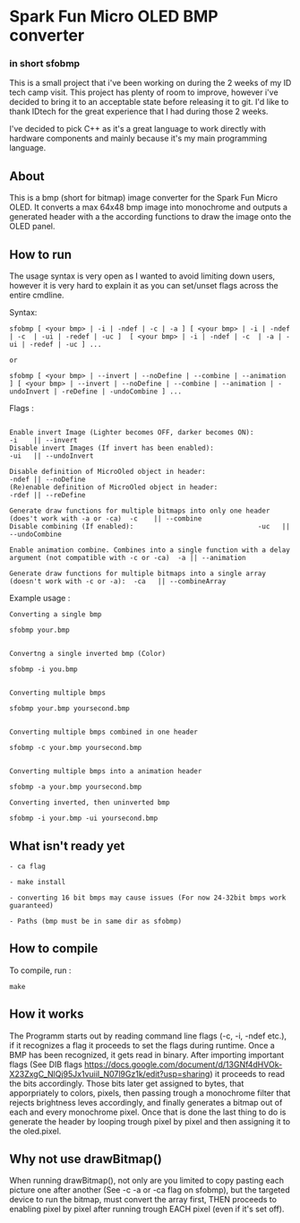 # Spark Fun Micro OLED BMP converter
### in short sfobmp

This is a small project that i've been working on during the 2 weeks of my ID tech camp visit.
This project has plenty of room to improve, however i've decided to bring it to an acceptable state before releasing it to git.
I'd like to thank IDtech for the great experience that I had during those 2 weeks.

I've decided to pick C++ as it's a great language to work directly with hardware components and mainly because it's my main programming language.

## About
This is a bmp (short for bitmap) image converter for the Spark Fun Micro OLED.
It converts a max 64x48 bmp image into monochrome and outputs a generated header with a the according functions to draw the image onto the OLED panel.

## How to run

The usage syntax is very open as I wanted to avoid limiting down users, however it is very hard to explain it as you can set/unset flags across the entire cmdline.

Syntax:

```
sfobmp [ <your bmp> | -i | -ndef | -c | -a ] [ <your bmp> | -i | -ndef | -c  | -ui | -redef | -uc ]  [ <your bmp> | -i | -ndef | -c  | -a | -ui | -redef | -uc ] ...

or

sfobmp [ <your bmp> | --invert | --noDefine | --combine | --animation ] [ <your bmp> | --invert | --noDefine | --combine | --animation | -undoInvert | -reDefine | -undoCombine ] ...

```

Flags :

```

Enable invert Image (Lighter becomes OFF, darker becomes ON):				  -i    || --invert
Disable invert Images (If invert has been enabled):					  -ui   || --undoInvert

Disable definition of MicroOled object in header:				          -ndef || --noDefine
(Re)enable definition of MicroOled object in header:				          -rdef || --reDefine

Generate draw functions for multiple bitmaps into only one header (does't work with -a or -ca)  -c    || --combine
Disable combining (If enabled):								  -uc   || --undoCombine

Enable animation combine. Combines into a single function with a delay argument (not compatible with -c or -ca)  -a || --animation

Generate draw functions for multiple bitmaps into a single array (doesn't work with -c or -a):  -ca   || --combineArray

```

Example usage :
```
Converting a single bmp

sfobmp your.bmp


Convertng a single inverted bmp (Color)

sfobmp -i you.bmp


Converting multiple bmps

sfobmp your.bmp yoursecond.bmp


Converting multiple bmps combined in one header

sfobmp -c your.bmp yoursecond.bmp


Converting multiple bmps into a animation header

sfobmp -a your.bmp yoursecond.bmp

Converting inverted, then uninverted bmp

sfobmp -i your.bmp -ui yoursecond.bmp

```

## What isn't ready yet
```
- ca flag

- make install

- converting 16 bit bmps may cause issues (For now 24-32bit bmps work guaranteed)

- Paths (bmp must be in same dir as sfobmp)
```

## How to compile
To compile, run :
```
make
```

## How it works

The Programm starts out by reading command line flags (-c, -i, -ndef etc.), if it recognizes a flag it proceeds to set the flags during runtime. 
Once a BMP has been recognized, it gets read in binary. After importing important flags (See DIB flags https://docs.google.com/document/d/13GNf4dHVOk-X23ZxgC_NlQj95Jx1vuiiI_N07l9Gz1k/edit?usp=sharing) it proceeds to read the bits accordingly.
Those bits later get assigned to bytes, that apporpriately to colors, pixels, then passing trough a monochrome filter that rejects brightness leves accordingly, and finally generates a bitmap out of each and every monochrome pixel.
Once that is done the last thing to do is generate the header by looping trough pixel by pixel and then assigning it to the oled.pixel.

## Why not use drawBitmap()

When running drawBitmap(), not only are you limited to copy pasting each picture one after another (See -c -a or -ca flag on sfobmp), but
the targeted device to run the bitmap, must convert the array first, THEN proceeds to enabling pixel by pixel after running trough EACH pixel (even if it's set off).

